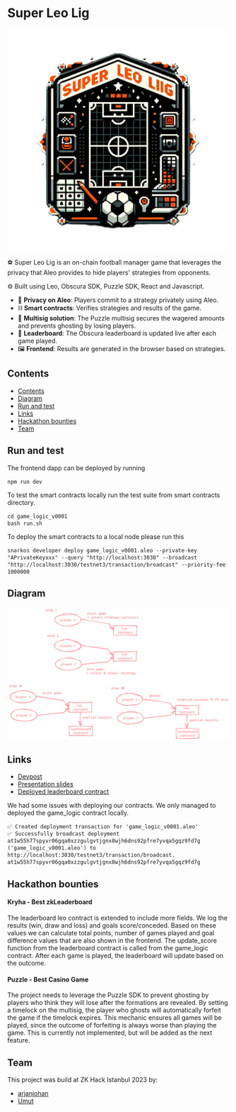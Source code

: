 # Super Leo Lig

<img src="https://github.com/arjanjohan/aleo-football/blob/cc1f8b8f7e0dfc350ab39ee87ffa07d1dcfa14e0/public/logo_2.png" alt="logo" width="500"/>

⚽ Super Leo Lig is an on-chain football manager game that leverages the privacy that Aleo provides to hide players' strategies from opponents.

⚙️ Built using Leo, Obscura SDK, Puzzle SDK, React and Javascript.

- 🧾 **Privacy on Aleo**: Players commit to a strategy privately using Aleo.
- ⛓️ **Smart contracts**: Verifies strategies and results of the game.
- 🧩 **Multisig solution**: The Puzzle multisig secures the wagered amounts and prevents ghosting by losing players.
- 📑 **Leaderboard**: The Obscura leaderboard is updated live after each game played.
- 🖼️ **Frontend**: Results are generated in the browser based on strategies.



## Contents
- [Contents](#contents)
- [Diagram](#diagram)
- [Run and test](#run-and-test)
- [Links](#links)
- [Hackathon bounties](#hackathon-bounties)
- [Team](#team)

## Run and test
The frontend dapp can be deployed by running 
```
npm run dev
```

To test the smart contracts locally run the test suite from smart contracts directory.
```
cd game_logic_v0001
bash run.sh
```

To deploy the smart contracts to a local node please run this

```
snarkos developer deploy game_logic_v0001.aleo --private-key "APrivateKeyxxx" --query "http://localhost:3030" --broadcast "http://localhost:3030/testnet3/transaction/broadcast" --priority-fee 1000000
```

## Diagram
![diagram](https://github.com/arjanjohan/aleo-football/blob/d02fd71a8c20f54cd3cde26cc232b5123f0bcdbe/public/flow.png)

## Links
- [Devpost](https://devpost.com/software/super-leo-lig)
- [Presentation slides](https://docs.google.com/presentation/d/1wmOayL9An8hf2roC52FTexAK3fVqePfloG6mtR5j3TE/edit?usp=sharing)
- [Deployed leaderboard contract](https://aleo123.io/programDetail/leaderboard_football.aleo)

We had some issues with deploying our contracts. We only managed to deployed the game_logic contract locally.
```
✅ Created deployment transaction for 'game_logic_v0001.aleo'
✅ Successfully broadcast deployment at1w55h77spyvr06gqa0xzzgulgvtjgnx8wjh6dns92pfre7yvqa5gqz9fd7g ('game_logic_v0001.aleo') to http://localhost:3030/testnet3/transaction/broadcast.
at1w55h77spyvr06gqa0xzzgulgvtjgnx8wjh6dns92pfre7yvqa5gqz9fd7g
```

## Hackathon bounties
#### ​Kryha - Best zkLeaderboard 
The leaderboard leo contract is extended to include more fields. We log the results (win, draw and loss) and goals score/conceded. Based on these values we can calculate total points, number of games played and goal difference values that are also shown in the frontend. The update_score function from the leaderboard contract is called from the game_logic contract. After each game is played, the leaderboard will update based on the outcome.

#### Puzzle - Best Casino Game
The project needs to leverage the Puzzle SDK to prevent ghosting by players who think they will lose after the formations are revealed. By setting a timelock on the multisig, the player who ghosts will automatically forfeit the game if the timelock expires. This mechanic ensures all games will be played, since the outcome of forfeiting is always worse than playing the game. This is currently not implemented, but will be added as the next feature.

## Team
This project was build at ZK Hack Istanbul 2023 by:

- [arjanjohan](https://x.com/arjanjohan/)
- [Umut](http://x.com/nhestrompia)
